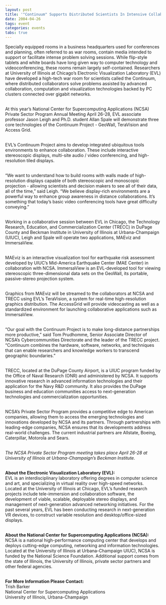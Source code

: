 ```yaml
---
layout: post
title: '"Continuum" Supports Distributed Scientists In Intensive Collaborative Sessions'
date: 2004-04-26
tags: event
categories: events
tabs: true
---
```


Specially equipped rooms in a business headquarters used for conferences and planning, often referred to as war rooms, contain media intended to support or facilitate intense problem solving sessions. While flip-style tablets and white boards have long given way to computer technology and videoconferencing, these rooms remain largely self-contained. Researchers at University of Illinois at Chicago&rsquo;s Electronic Visualization Laboratory (EVL) have developed a high-tech war room for scientists called the Continuum, where distributed collaborators solve problems assisted by advanced collaboration, computation and visualization technologies backed by PC clusters connected over gigabit networks.<br><br>

At this year&rsquo;s National Center for Supercomputing Applications (NCSA) Private Sector Program Annual Meeting April 26-28, EVL associate professor Jason Leigh and Ph.D. student Allan Spale will demonstrate three core technologies of the Continuum Project - GeoWall, TeraVision and Access Grid.<br><br>

EVL&rsquo;s Continuum Project aims to develop integrated ubiquitous tools environments to enhance collaboration. These include interactive stereoscopic displays, multi-site audio / video conferencing, and high-resolution tiled displays.<br><br>

&ldquo;We want to understand how to build rooms with walls made of high-resolution displays capable of both stereoscopic and monoscopic projection - allowing scientists and decision makers to see all of their data, all of the time,&rdquo; said Leigh. &ldquo;We believe display-rich environments are a powerful way to enhance group awareness in distance collaborations. It&rsquo;s something that today&rsquo;s basic video conferencing tools have great difficulty conveying.&rdquo;<br><br>

Working in a collaborative session between EVL in Chicago, the Technology Research, Education, and Commercialization Center (TRECC) in DuPage County and Beckman Institute in University of Illinois at Urbana-Champaign (UIUC), Leigh and Spale will operate two applications, MAEviz and ImmersaView.<br><br>

MAEviz is an interactive visualization tool for earthquake risk assessment developed by UIUC&rsquo;s Mid-America Earthquake Center (MAE Center) in collaboration with NCSA. ImmersaView is an EVL-developed tool for viewing stereoscopic three-dimensional data sets on the GeoWall, its portable, passive-stereo projection system.<br><br>

Graphics from MAEviz will be streamed to the collaborators at NCSA and TRECC using EVL&rsquo;s TeraVision, a system for real-time high-resolution graphics distribution. The AccessGrid will provide videocasting as well as a standardized environment for launching collaborative applications such as ImmersaView.<br><br>

&ldquo;Our goal with the Continuum Project is to make long-distance partnerships more productive,&rdquo; said Tom Prudhomme, Senior Associate Director of NCSA&rsquo;s Cybercommunities Directorate and the leader of the TRECC project. &ldquo;Continuum combines the hardware, software, networks, and techniques that can enable researchers and knowledge workers to transcend geographic boundaries.&rdquo;<br><br>

TRECC, located at the DuPage County Airport, is a UIUC program funded by the Office of Naval Research (ONR) and administered by NCSA. It supports innovative research in advanced information technologies and their application for the Navy R&amp;D community. It also provides the DuPage business and education communities access to next-generation technologies and commercialization opportunities.<br><br>

NCSA&rsquo;s Private Sector Program provides a competitive edge to American companies, allowing them to access the emerging technologies and innovations developed by NCSA and its partners. Through partnerships with leading-edge companies, NCSA ensures that its developments address real-world challenges. The current industrial partners are Allstate, Boeing, Caterpillar, Motorola and Sears.<br><br>

<em>The NCSA Private Sector Program meeting takes place April 26-28 at University of Illinois at Urbana-Champaign&rsquo;s Beckman Institute.</em><br><br>

<strong>About the Electronic Visualization Laboratory (EVL):</strong><br>
EVL is an interdisciplinary laboratory offering degrees in computer science and art, and specializing in virtual reality over high-speed networks. Located at the University of Illinois at Chicago, EVL&rsquo;s funded research projects include tele-immersion and collaboration software, the development of viable, scalable, deployable stereo displays, and management of next-generation advanced networking initiatives. For the past several years, EVL has been conducting research in next-generation VR devices, to construct variable resolution and desktop/office-sized displays.<br><br>

<strong>About the National Center for Supercomputing Applications (NCSA):</strong><br>
NCSA is a national high-performance computing center that develops and deploys cutting-edge computing, networking and information technologies. Located at the University of Illinois at Urbana-Champaign UIUC), NCSA is funded by the National Science Foundation. Additional support comes from the state of Illinois, the University of Illinois, private sector partners and other federal agencies.<br><br>

<strong>For More Information Please Contact:</strong><br>
Trish Barker<br>
National Center for Supercomputing Applications<br>
University of Illinois, Urbana-Champaign
